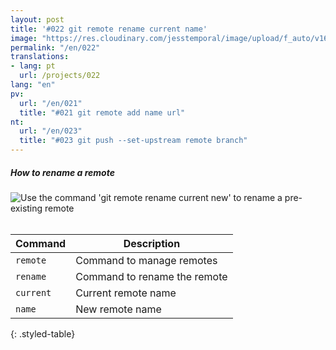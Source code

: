 ```yaml
---
layout: post
title: '#022 git remote rename current name'
image: "https://res.cloudinary.com/jesstemporal/image/upload/f_auto/v1642878598/gitfichas/en/022/thumbnail_nzb5uq.jpg"
permalink: "/en/022"
translations:
- lang: pt
  url: /projects/022
lang: "en"
pv:
  url: "/en/021"
  title: "#021 git remote add name url"
nt:
  url: "/en/023"
  title: "#023 git push --set-upstream remote branch"
---
```

##### How to rename a remote

<img alt="Use the command 'git remote rename current new' to rename a pre-existing remote" src="https://res.cloudinary.com/jesstemporal/image/upload/v1642878598/gitfichas/en/022/full_cq2c1o.jpg"><br><br>

| Command | Description |
|---------|-------------|
| `remote` | Command to manage remotes |
| `rename` | Command to rename the remote |
| `current` | Current remote name |
| `name` | New remote name |
{: .styled-table}
